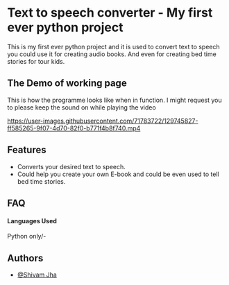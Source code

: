 
# Text to speech converter - My first ever python project 

This is my first ever python project and it is used to convert text to speech you could use it for creating audio books. And even for creating bed time stories for tour kids.
## The Demo of working page

This is how the programme looks like when in function. I might request you to please keep the sound on while playing the video

https://user-images.githubusercontent.com/71783722/129745827-ff585265-9f07-4d70-82f0-b771f4b8f740.mp4


## Features

- Converts your desired text to speech. 
- Could help you create your own E-book and could be even used to tell bed time stories.



  
## FAQ

#### Languages Used

Python only/-



## Authors

- [@Shivam Jha](https://github.com/shivam-jha2712)

  
